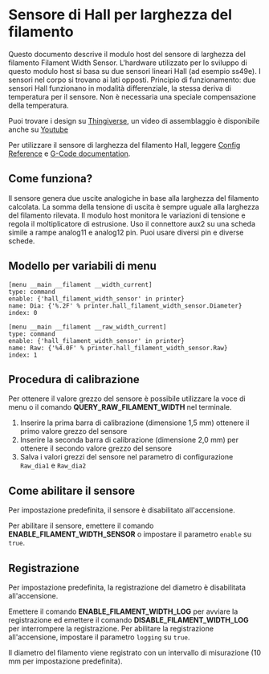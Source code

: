 # Sensore di Hall per larghezza del filamento

Questo documento descrive il modulo host del sensore di larghezza del filamento Filament Width Sensor. L'hardware utilizzato per lo sviluppo di questo modulo host si basa su due sensori lineari Hall (ad esempio ss49e). I sensori nel corpo si trovano ai lati opposti. Principio di funzionamento: due sensori Hall funzionano in modalità differenziale, la stessa deriva di temperatura per il sensore. Non è necessaria una speciale compensazione della temperatura.

Puoi trovare i design su [Thingiverse](https://www.thingiverse.com/thing:4138933), un video di assemblaggio è disponibile anche su [Youtube](https://www.youtube.com/watch?v=TDO9tME8vp4 )

Per utilizzare il sensore di larghezza del filamento Hall, leggere [Config Reference](Config_Reference.md#hall_filament_width_sensor) e [G-Code documentation](G-Codes.md#hall_filament_width_sensor).

## Come funziona?

Il sensore genera due uscite analogiche in base alla larghezza del filamento calcolata. La somma della tensione di uscita è sempre uguale alla larghezza del filamento rilevata. Il modulo host monitora le variazioni di tensione e regola il moltiplicatore di estrusione. Uso il connettore aux2 su una scheda simile a rampe analog11 e analog12 pin. Puoi usare diversi pin e diverse schede.

## Modello per variabili di menu

```
[menu __main __filament __width_current]
type: command
enable: {'hall_filament_width_sensor' in printer}
name: Dia: {'%.2F' % printer.hall_filament_width_sensor.Diameter}
index: 0

[menu __main __filament __raw_width_current]
type: command
enable: {'hall_filament_width_sensor' in printer}
name: Raw: {'%4.0F' % printer.hall_filament_width_sensor.Raw}
index: 1
```

## Procedura di calibrazione

Per ottenere il valore grezzo del sensore è possibile utilizzare la voce di menu o il comando **QUERY_RAW_FILAMENT_WIDTH** nel terminale.

1. Inserire la prima barra di calibrazione (dimensione 1,5 mm) ottenere il primo valore grezzo del sensore
1. Inserire la seconda barra di calibrazione (dimensione 2,0 mm) per ottenere il secondo valore grezzo del sensore
1. Salva i valori grezzi del sensore nel parametro di configurazione `Raw_dia1` e `Raw_dia2`

## Come abilitare il sensore

Per impostazione predefinita, il sensore è disabilitato all'accensione.

Per abilitare il sensore, emettere il comando **ENABLE_FILAMENT_WIDTH_SENSOR** o impostare il parametro `enable` su `true`.

## Registrazione

Per impostazione predefinita, la registrazione del diametro è disabilitata all'accensione.

Emettere il comando **ENABLE_FILAMENT_WIDTH_LOG** per avviare la registrazione ed emettere il comando **DISABLE_FILAMENT_WIDTH_LOG** per interrompere la registrazione. Per abilitare la registrazione all'accensione, impostare il parametro `logging` su `true`.

Il diametro del filamento viene registrato con un intervallo di misurazione (10 mm per impostazione predefinita).
